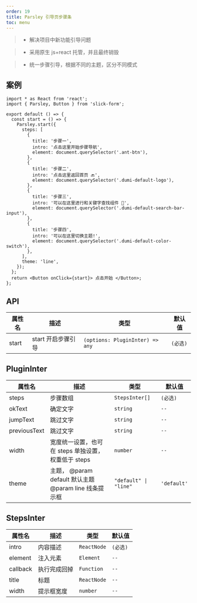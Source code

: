 ```yaml
---
order: 19
title: Parsley 引导页步骤条
toc: menu
---
```


> - 解决项目中新功能引导问题

> - 采用原生 js+react 托管，并且最终销毁

> - 统一步骤引导，根据不同的主题，区分不同模式

## 案例

```tsx
import * as React from 'react';
import { Parsley, Button } from 'slick-form';

export default () => {
  const start = () => {
    Parsley.start({
      steps: [
        {
          title: '步骤一',
          intro: '点击这里开始步骤导航',
          element: document.querySelector('.ant-btn'),
        },
        {
          title: '步骤二',
          intro: '点击这里返回首页 🔙',
          element: document.querySelector('.dumi-default-logo'),
        },
        {
          title: '步骤三',
          intro: '可以在这里进行和关键字查找组件 👋',
          element: document.querySelector('.dumi-default-search-bar-input'),
        },
        {
          title: '步骤四',
          intro: '可以在这里切换主题!',
          element: document.querySelector('.dumi-default-color-switch'),
        },
      ],
      theme: 'line',
    });
  };
  return <Button onClick={start}> 点击开始 </Button>;
};
```

## API

| 属性名 | 描述               | 类型                            | 默认值   |
| ------ | ------------------ | ------------------------------- | -------- |
| start  | start 开启步骤引导 | `(options: PluginInter) => any` | `(必选)` |

## PluginInter

| 属性名       | 描述                                                  | 类型                  | 默认值      |
| ------------ | ----------------------------------------------------- | --------------------- | ----------- |
| steps        | 步骤数组                                              | `StepsInter[]`        | `(必选)`    |
| okText       | 确定文字                                              | `string`              | `--`        |
| jumpText     | 跳过文字                                              | `string`              | `--`        |
| previousText | 跳过文字                                              | `string`              | `--`        |
| width        | 宽度统一设置，也可在 steps 单独设置，权重低于 steps   | `number`              | `--`        |
| theme        | 主题， @param default 默认主题 @param line 线条提示框 | `"default" \| "line"` | `'default'` |

## StepsInter

| 属性名   | 描述         | 类型        | 默认值   |
| -------- | ------------ | ----------- | -------- |
| intro    | 内容描述     | `ReactNode` | `(必选)` |
| element  | 注入元素     | `Element`   | `--`     |
| callback | 执行完成回掉 | `Function`  | `--`     |
| title    | 标题         | `ReactNode` | `--`     |
| width    | 提示框宽度   | `number`    | `--`     |
